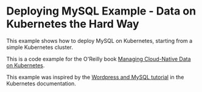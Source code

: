 # Deploying MySQL Example - Data on Kubernetes the Hard Way

This example shows how to deploy MySQL on Kubernetes, starting from a simple Kubernetes cluster.

This is a code example for the O'Reilly book [Managing Cloud-Native Data on Kubernetes](https://learning.oreilly.com/library/view/managing-cloud-native/9781098111380/).

This example was inspired by the [Wordpress and MySQL tutorial](https://kubernetes.io/docs/tutorials/stateful-application/mysql-wordpress-persistent-volume/) in the Kubernetes documentation.